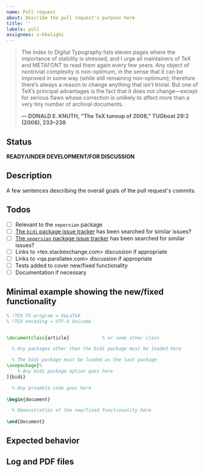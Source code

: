 ```yaml
---
name: Pull request
about: Describe the pull request's purpose here
title: ''
labels: pull
assignees: v-khalighi
---
```


> The index to Digital Typography lists eleven pages where the importance of stability is stressed, and I urge all maintainers of TeX and METAFONT to read them again every few years. Any object of nontrivial complexity is non-optimum, in the sense that it can be improved in some way (while still remaining non-optimum); therefore there’s always a reason to change anything that isn’t trivial. But one of TeX’s principal advantages is the fact that it does not change—except for serious flaws whose correction is unlikely to affect more than a very tiny number of archival documents.
> 
> **— DONALD E. KNUTH, “The TeX tuneup of 2008,” TUGboat 29:2 (2008), 233–238**

<!---
!! Please fill out all sections !!
-->

## Status

**READY/UNDER DEVELOPMENT/FOR DISCUSSION**

## Description

A few sentences describing the overall goals of the pull request's commits.

## Todos
- [ ] Relevant to the `xepersian` package
- [ ] [The `bidi` package issue tracker](https://github.com/xepersian/bidi/issues) has been searched for similar issues?
- [ ] [The `xepersian` package issue tracker](https://github.com/xepersian/xepersian/issues) has been searched for similar issues?
- [ ] Links to <tex.stackexchange.com> discussion if appropriate
- [ ] Links to <qa.parsilatex.com> discussion if appropriate
- [ ] Tests added to cover new/fixed functionality
- [ ] Documentation if necessary

## Minimal example showing the new/fixed functionality


```tex
% !TEX TS-program = XeLaTeX
% !TEX encoding = UTF-8 Unicode


\documentclass{article}            % or some other class

  % Any packages other than the bidi package must be loaded here

  % The bidi package must be loaded as the last package
\usepackage[%
    % Any bidi package option goes here
]{bidi}

  % Any preamble code goes here
  
\begin{document}

  % Demonstration of the new/fixed functionality here
  
\end{document}
```

## Expected behavior


## Log and PDF files 

<!---
!! Use drag-and-drop !!
-->
